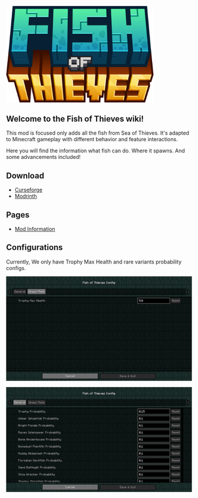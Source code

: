 <img src="images/logo.png" alt="logo" width="400"/>

## Welcome to the Fish of Thieves wiki!

This mod is focused only adds all the fish from Sea of Thieves. It's adapted to Minecraft gameplay with different behavior and feature interactions.

Here you will find the information what fish can do. Where it spawns. And some advancements included!

## Download
* [Curseforge](https://www.curseforge.com/minecraft/mc-mods/fish-of-thieves)
* [Modrinth](https://modrinth.com/mod/fish-of-thieves)

## Pages
* [Mod Information](info.md)

## Configurations
Currently, We only have Trophy Max Health and rare variants probability configs.

![](images/config1.png)

![](images/config2.png)